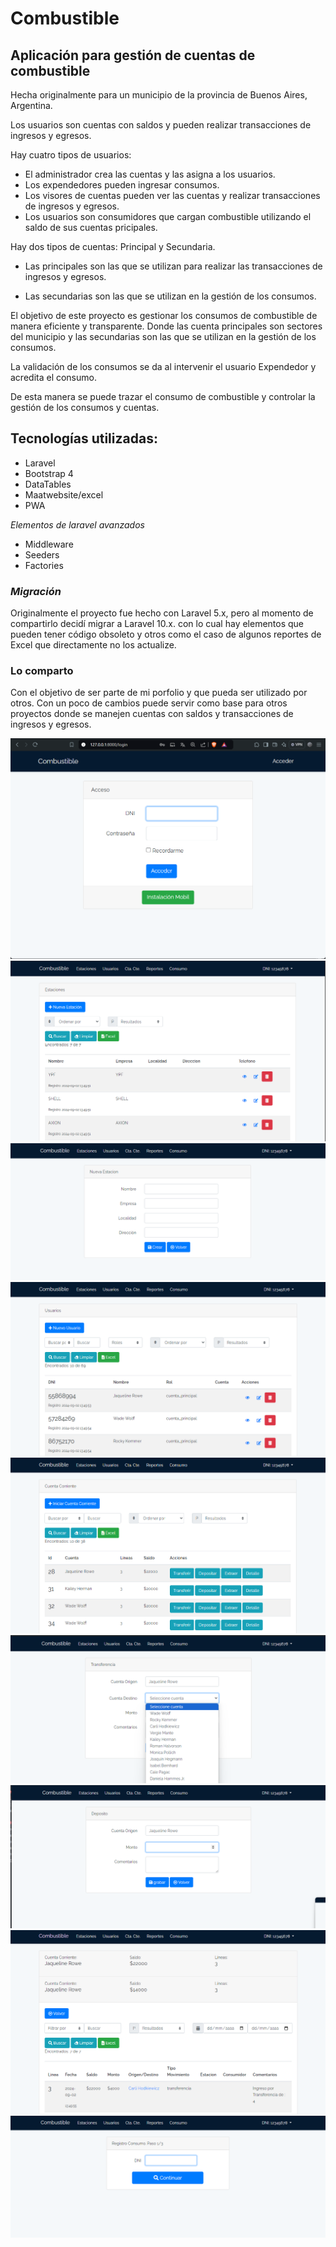 # Combustible 
## Aplicación para gestión de cuentas de combustible
  
Hecha originalmente para un municipio de la provincia de Buenos Aires, Argentina. 

Los usuarios son cuentas con saldos y pueden realizar transacciones de ingresos y egresos.

Hay cuatro tipos de usuarios:

* El administrador crea las cuentas y las asigna a los usuarios.
* Los expendedores pueden ingresar consumos.
* Los visores de cuentas pueden ver las cuentas y realizar transacciones de ingresos y egresos.
* Los usuarios son consumidores que cargan combustible utilizando el saldo de sus cuentas pricipales.

Hay dos tipos de cuentas: Principal y Secundaria. 

* Las principales son las que se utilizan para realizar las transacciones de ingresos y egresos.

* Las secundarias son las que se utilizan en la gestión de los consumos.

El objetivo de este proyecto es gestionar los consumos de combustible de manera eficiente y transparente. Donde las cuenta principales son sectores del municipio y las secundarias son las que se utilizan en la gestión de los consumos.

La validación de los consumos se da al intervenir el usuario Expendedor y acredita el consumo.

De esta manera se puede trazar el consumo de combustible y controlar la gestión de los consumos y cuentas.

## Tecnologías utilizadas:
* Laravel 
* Bootstrap 4
* DataTables
* Maatwebsite/excel
* PWA 

*Elementos de laravel avanzados*
- Middleware
- Seeders
- Factories

### *__Migración__*

Originalmente el proyecto fue hecho con Laravel 5.x, pero al momento de compartirlo decidí migrar a Laravel 10.x. con lo cual hay elementos que pueden tener código obsoleto y otros como el caso de algunos reportes de Excel que directamente no los actualize.

### Lo comparto
Con el objetivo de ser parte de mi porfolio y que pueda ser utilizado por otros.
Con un poco de cambios puede servir como base para otros proyectos donde se manejen cuentas con saldos y transacciones de ingresos y egresos.

![Login](public/screenshots/ss-2024-09-03-065932.png)
![Estaciones](public/screenshots/ss-2024-09-03-070022.png)
![Estacion Alta](public/screenshots/ss-2024-09-03-070049.png)
![Usuarios](public/screenshots/ss-2024-09-03-070107.png)
![Cuenta Corriente](public/screenshots/ss-2024-09-03-070145.png)
![Tranferencia](public/screenshots/ss-2024-09-03-070159.png)
![Deposito](public/screenshots/ss-2024-09-03-070211.png) 
![Detalle](public/screenshots/ss-2024-09-03-070233.png) 
![Consumo](public/screenshots/ss-2024-09-03-070250.png)